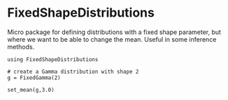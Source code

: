 # FixedShapeDistributions

Micro package for defining distributions with a fixed shape parameter, but where we want to be able to change the mean. Useful in some inference methods.

```
using FixedShapeDistributions

# create a Gamma distribution with shape 2
g = FixedGamma(2)

set_mean(g,3.0)
```